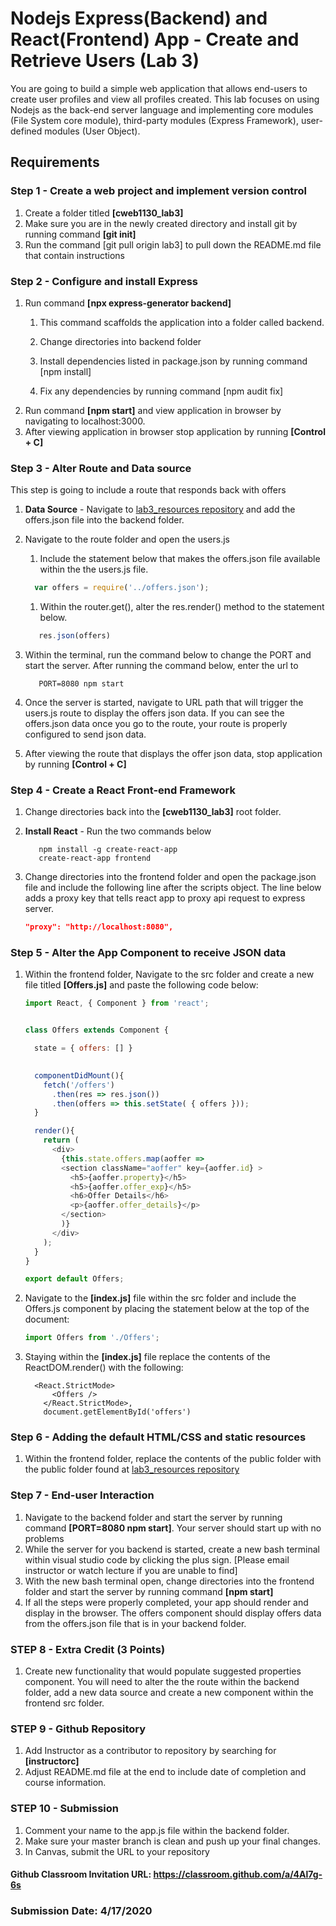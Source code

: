 #  Nodejs Express(Backend) and React(Frontend) App - Create and Retrieve Users (Lab 3)
You are going to build a simple web application that allows end-users to create user profiles and view all profiles created.  This lab focuses on using Nodejs as the back-end server language and implementing core modules (File System core module), third-party modules (Express Framework), user-defined modules (User Object).  

## Requirements

### Step 1 - Create a web project and implement version control
1.  Create a folder titled **[cweb1130_lab3]**
2.  Make sure you are in the newly created directory and install git by running command **[git init]**
3.  Run the command [git pull origin lab3] to pull down the README.md file that contain instructions



### Step 2 - Configure and install Express
1.  Run command **[npx express-generator backend]**
	1.  This command scaffolds the application into a folder called backend.

       2.  Change directories into backend folder
       3. Install dependencies listed in package.json by running command [npm install]
       5.  Fix any dependencies by running command [npm audit fix]
2.  Run command **[npm start]** and view application in browser by navigating to localhost:3000.  
3.  After viewing application in browser stop application by running **[Control + C]**
	
### Step 3 - Alter Route and Data source
This step is going to include a route that responds back with offers 
1.  **Data Source** - Navigate to [lab3_resources repository](https://github.com/instructorc/CWEB1130_Lab_Resources/tree/master/lab3_resources) and add the offers.json file into the backend folder.

2.  Navigate to the route folder and open the users.js 
     1.  Include the statement below that makes the offers.json file available within the the users.js file. 
      ```javascript
        var offers = require('../offers.json');
      ```

     1. Within the router.get(), alter the res.render() method to the statement below.
     ```javascript
        res.json(offers)
     ```

3.  Within the terminal, run the command below to change the PORT and start the server.  After running the command below, enter the url to 
     ```linux
        PORT=8080 npm start
     ```
4.  Once the server is started, navigate to URL path that will trigger the users.js route to display the offers json data.  If you can see the offers.json data once you go to the route, your route is properly configured to send json data.  

5.  After viewing the route that displays the offer json data, stop application by running **[Control + C]**
### Step 4 - Create a React Front-end Framework
1.  Change directories back into the **[cweb1130_lab3]** root folder.

2.  **Install React** - Run the two commands below 
     ```linux
        npm install -g create-react-app
        create-react-app frontend
     ```
3. Change directories into the frontend folder and open the package.json file and include the following line after the scripts object.  The line below adds a proxy key that tells react app to proxy api request to express server.
     ```json
    "proxy": "http://localhost:8080",
     ```		
### Step 5 - Alter the App Component to receive JSON data  
1.  Within the frontend folder, Navigate to the src folder and  create a new file titled **[Offers.js]** and paste the following code below:
	```js
	import React, { Component } from 'react';


	class Offers extends Component {

	  state = { offers: [] }
	  

	  componentDidMount(){
		fetch('/offers')
		  .then(res => res.json())
		  .then(offers => this.setState( { offers }));
	  }

	  render(){
		return (
		  <div>
			{this.state.offers.map(aoffer =>
			<section className="aoffer" key={aoffer.id} >
			  <h5>{aoffer.property}</h5>
			  <h5>{aoffer.offer_exp}</h5>
			  <h6>Offer Details</h6>
			  <p>{aoffer.offer_details}</p>
			</section>
			)}
		  </div>
		);
	  }
	}

	export default Offers;

	```
	
2.  Navigate to the **[index.js]** file within the src folder and include the Offers.js component by placing the statement below at the top of the document:
	```js
	import Offers from './Offers';
	```
3.  Staying within the **[index.js]** file replace the contents of the ReactDOM.render() with the following:
	```react
	  <React.StrictMode>
          <Offers />
        </React.StrictMode>,
        document.getElementById('offers')
	```

### Step 6 - Adding the default HTML/CSS and static resources
1.  Within the frontend folder, replace the contents of the public folder with the public folder found at [lab3_resources repository](https://github.com/instructorc/CWEB1130_Lab_Resources/tree/master/lab3_resources)


### Step 7 - End-user Interaction
1.  Navigate to the backend folder and start the server by running command **[PORT=8080 npm start]**.  Your server should start up with no problems
2.  While the server for you backend is started, create a new bash terminal within visual studio code by clicking the plus sign. [Please email instructor or watch lecture if you are unable to find]
3.  With the new bash terminal open, change directories into the frontend folder and start the server by running command **[npm start]**
4.  If all the steps were properly completed, your app should render and display in the browser.  The offers component should display offers data from the offers.json file that is in your backend folder.


### STEP 8 - Extra Credit (3 Points) 
1.  Create new functionality that would populate suggested properties component.  You will need to alter the the route within the backend folder, add a new data source and create a new component within the frontend src folder.

### STEP 9 - Github Repository
1.  Add Instructor as a contributor to repository by searching for **[instructorc]**
2.  Adjust README.md file at the end to include date of completion and course information.

### STEP 10 - Submission
1.  Comment your name to the app.js file within the backend folder.
2.  Make sure your master branch is clean and push up your final changes.
3.  In Canvas, submit the URL to your repository
	

#### Github Classroom Invitation URL: https://classroom.github.com/a/4Al7g-6s



### Submission Date: 4/17/2020